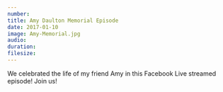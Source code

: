 ```yaml
---
number: 
title: Amy Daulton Memorial Episode
date: 2017-01-10
image: Amy-Memorial.jpg
audio: 
duration: 
filesize: 
---
```


We celebrated the life of my friend Amy in this Facebook Live streamed episode! Join us! 
